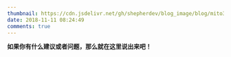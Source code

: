 ```yaml
---
thumbnail: https://cdn.jsdelivr.net/gh/shepherdev/blog_image/blog/mito3.png
date: 2018-11-11 08:24:49
comments: true
---
```


**如果你有什么建议或者问题，那么就在这里说出来吧！**